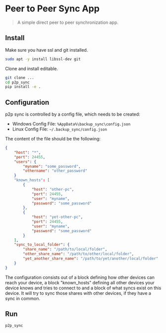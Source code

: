# Peer to Peer Sync App

> A simple direct peer to peer synchronization app.


## Install

Make sure you have ssl and git installed.
```bash
sudo apt -y install libssl-dev git
```

Clone and install editable.

```bash
git clone ...
cd p2p_sync
pip install -e .
```

## Configuration

p2p sync is controlled by a config file, which needs to be created:

* Windows Config File: `%AppData%\backup_sync\config.json`
* Linux Config File: `~/.backup_sync/config.json`

The content of the file should be the following:

```json
{
    "host": "*",
    "port": 24455,
    "users": {
        "myname": "some_password",
        "othername": "other_password"
    }
    "known_hosts": [
        {
            "host": "other-pc",
            "port": 24455,
            "user": "myname",
            "password": "some_password"
        },
        {
            "host": "yet-other-pc",
            "port": 24455,
            "user": "myname",
            "password": "some_password"
        }
    ],
    "sync_to_local_folder": {
        "share_name": "/path/to/local/folder",
        "other_share_name": "/path/to/other/local/folder",
        "yet_another_share_name": "/path/to/yet/another/local/folder"
    }
}
```

The configuration consists out of a block defining how other devices can reach your device, a block "known_hosts" defining all other devices your device knows and tries to connect to and a block of what syncs exist on this device. It will try to sync those shares with other devices, if they have a sync in common.

## Run

```bash
p2p_sync
```
